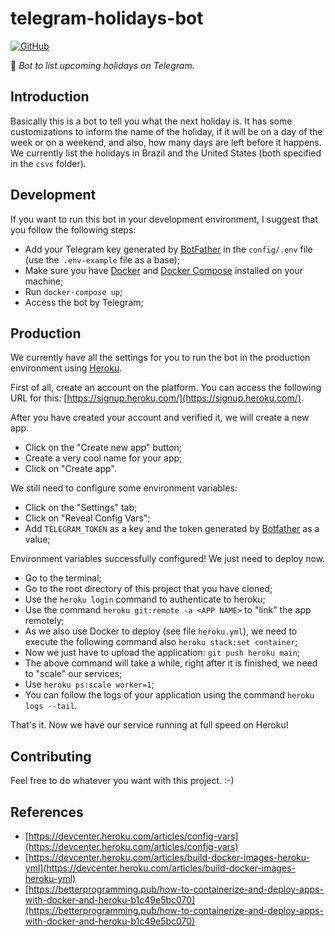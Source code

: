 # telegram-holidays-bot

[![GitHub](https://img.shields.io/github/license/mashape/apistatus.svg)](https://github.com/mdcg/telegram-holidays-bot/blob/main/LICENSE)

:calendar: *Bot to list upcoming holidays on Telegram.*

## Introduction

Basically this is a bot to tell you what the next holiday is. It has some customizations to inform the name of the holiday, if it will be on a day of the week or on a weekend, and also, how many days are left before it happens. We currently list the holidays in Brazil and the United States (both specified in the `csvs` folder).

## Development

If you want to run this bot in your development environment, I suggest that you follow the following steps:

* Add your Telegram key generated by [BotFather](https://core.telegram.org/bots) in the `config/.env` file (use the` .env-example` file as a base); 
* Make sure you have [Docker](https://www.docker.com/get-started) and [Docker Compose](https://docs.docker.com/compose/) installed on your machine; 
* Run `docker-compose up`; 
* Access the bot by Telegram; 

## Production

We currently have all the settings for you to run the bot in the production environment using [Heroku](https://www.heroku.com/).

First of all, create an account on the platform. You can access the following URL for this: [https://signup.heroku.com/](https://signup.heroku.com/).

After you have created your account and verified it, we will create a new app.

* Click on the "Create new app" button; 
* Create a very cool name for your app; 
* Click on "Create app".

We still need to configure some environment variables:

* Click on the "Settings" tab; 
* Click on "Reveal Config Vars"; 
* Add `TELEGRAM_TOKEN` as a key and the token generated by [Botfather](https://core.telegram.org/bots#6-botfather) as a value; 

Environment variables successfully configured! We just need to deploy now.

* Go to the terminal; 
* Go to the root directory of this project that you have cloned; 
* Use the `heroku login` command to authenticate to heroku; 
* Use the command `heroku git:remote -a <APP NAME>` to "link" the app remotely; 
* As we also use Docker to deploy (see file `heroku.yml`), we need to execute the following command also `heroku stack:set container`; 
* Now we just have to upload the application: `git push heroku main`; 
* The above command will take a while, right after it is finished, we need to "scale" our services; 
* Use `heroku ps:scale worker=1`; 
* You can follow the logs of your application using the command `heroku logs --tail`.

That's it. Now we have our service running at full speed on Heroku!

## Contributing

Feel free to do whatever you want with this project. :-)

## References

* [https://devcenter.heroku.com/articles/config-vars](https://devcenter.heroku.com/articles/config-vars)
* [https://devcenter.heroku.com/articles/build-docker-images-heroku-yml](https://devcenter.heroku.com/articles/build-docker-images-heroku-yml)
* [https://betterprogramming.pub/how-to-containerize-and-deploy-apps-with-docker-and-heroku-b1c49e5bc070](https://betterprogramming.pub/how-to-containerize-and-deploy-apps-with-docker-and-heroku-b1c49e5bc070)
